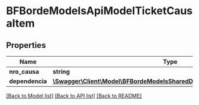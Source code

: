 # BFBordeModelsApiModelTicketCausaItem

## Properties
Name | Type | Description | Notes
------------ | ------------- | ------------- | -------------
**nro_causa** | **string** |  | [optional] 
**dependencia** | [**\Swagger\Client\Model\BFBordeModelsSharedDtosIdentificadorDependenciaDto**](BFBordeModelsSharedDtosIdentificadorDependenciaDto.md) |  | [optional] 

[[Back to Model list]](../../README.md#documentation-for-models) [[Back to API list]](../../README.md#documentation-for-api-endpoints) [[Back to README]](../../README.md)

